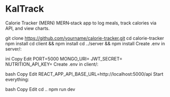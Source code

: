 # KalTrack
Calorie Tracker (MERN) MERN‑stack app to log meals, track calories via API, and view charts.


git clone https://github.com/yourname/calorie-tracker.git
cd calorie-tracker
npm install
cd client && npm install
cd ../server && npm install
Create .env in server/:

ini
Copy
Edit
PORT=5000
MONGO_URI=<your MongoDB URI>
JWT_SECRET=<your secret>
NUTRITION_API_KEY=<nutrition API key>
Create .env in client/:

bash
Copy
Edit
REACT_APP_API_BASE_URL=http://localhost:5000/api
Start everything:

bash
Copy
Edit
cd ..
npm run dev
